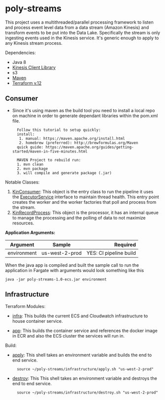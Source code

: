 # poly-streams

This project uses a multithreaded/parallel processing framework to listen and process event level data from a data stream (Amazon Kinesis) and transform events to be put into the Data Lake. Specifically the stream is only ingesting events used in the Kinesis service. It's generic enough to apply to any Kinesis stream process. 


Dependencies:

* Java 8 
* [Kinesis Client Library](https://docs.aws.amazon.com/streams/latest/dev/kinesis-record-processor-implementation-app-java.html)
* s3
* [Maven](https://maven.apache.org/guides/getting-started/maven-in-five-minutes.html)
* [Terraform v.12](https://learn.hashicorp.com/terraform/getting-started/install.html)

Consumer
-
* Since it's using maven as the build tool you need to install a local repo on machine in order
to generate dependant libraries within the pom.xml file. 

        Follow this tutorial to setup quickly:
        install: 
         1. manual: https://maven.apache.org/install.html
         2. homebrew (preferred): http://brewformulas.org/Maven
        quick guide: https://maven.apache.org/guides/getting-started/maven-in-five-minutes.html

        MAVEN Project to rebuild run:
        1. mvn clean
        2. mvn package
        3. will compile and generate package (.jar) 
 

Notable Classes:   
     
 1. [KinConsumer](https://github.com/polyglotDataNerd/poly-streams/blob/master/src/main/java/com/bod/consumer/KinConsumer.java): This object is the entry class to run the pipeline it uses the [ExecutorService](https://docs.oracle.com/javase/8/docs/api/java/util/concurrent/ExecutorService.html) interface to maintain thread health. This entry point creates the worker and the worker factories that poll and process from the stream.
 2. [KinRecordProcess](https://github.com/polyglotDataNerd/poly-streams/blob/master/src/main/java/com/bod/consumer/kcl/KinRecordProcess.java): This object is the processor, it has an internal queue to manage the processing and the polling of data to not maximize resources. 

**Application Arguments:**

| Argument        | Sample           | Required  |
| ------------- |:-------------:| -----:|
| environment     | us-west-2-prod | YES: CI pipeline build |

When the java app is compiled and built the sample call to run the application in Fargate with arguments would look something like this
            
    java -jar poly-streams-1.0-ecs.jar environment
        
        
Infrastructure
-          
    
Terraform Modules:

* [infra](https://github.com/polyglotDataNerd/poly-streams/tree/master/infrastructure/infra): This builds the current ECS and Cloudwatch infrastructure to house container service.   
 
* [app](https://github.com/polyglotDataNerd/poly-streams/tree/master/infrastructure/app): This builds the container service and references the docker image in ECR and also the ECS cluster the services will run in. 

Build:

* [apply](https://github.com/polyglotDataNerd/poly-streams/blob/master/infrastructure/apply.sh): This shell takes an environment variable and builds the end to end service. 
    
        source ~/poly-streams/infrastructure/apply.sh "us-west-2-prod"
 
* [destroy](https://github.com/polyglotDataNerd/poly-streams/blob/master/infrastructure/destroy.sh): This This shell takes an environment variable and destroys the end to end service.
    
        source ~/poly-streams/infrastructure/destroy.sh "us-west-2-prod" 